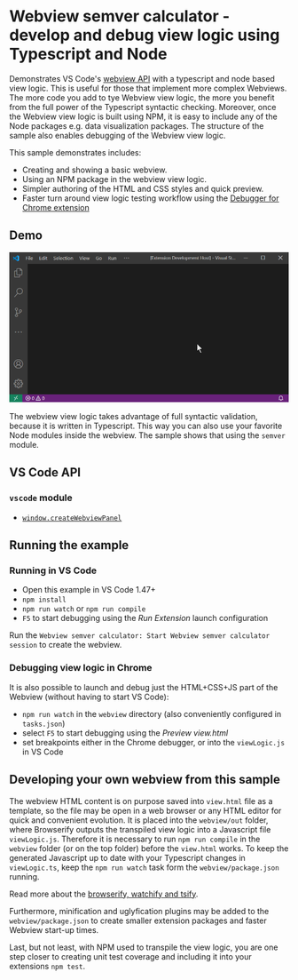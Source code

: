 # Webview semver calculator - develop and debug view logic using Typescript and Node

Demonstrates VS Code's [webview API](https://code.visualstudio.com/api/extension-guides/webview)
with a typescript and node based view logic. This is useful for those that implement more complex Webviews.
The more code you add to tye Webview view logic, the more you benefit from the full power of the Typescript syntactic checking.
Moreover, once the Webview view logic is built using NPM, it is easy to include any of the Node packages e.g.
data visualization packages. The structure of the sample also enables debugging of the Webview view logic.

This sample demonstrates includes:

- Creating and showing a basic webview.
- Using an NPM package in the webview view logic.
- Simpler authoring of the HTML and CSS styles and quick preview.
- Faster turn around view logic testing workflow using the [Debugger for Chrome extension](https://marketplace.visualstudio.com/items?itemName=msjsdiag.debugger-for-chrome)

## Demo

![demo](demo.gif)

The webview view logic takes advantage of full syntactic validation, because it is written in Typescript.
This way you can also use your favorite Node modules inside the webview. The sample shows that using the `semver` module.

## VS Code API

### `vscode` module

- [`window.createWebviewPanel`](https://code.visualstudio.com/api/references/vscode-api#window.createWebviewPanel)

## Running the example

### Running in VS Code

- Open this example in VS Code 1.47+
- `npm install`
- `npm run watch` or `npm run compile`
- `F5` to start debugging using the _Run Extension_ launch configuration

Run the `Webview semver calculator: Start Webview semver calculator session` to create the webview.

### Debugging view logic in Chrome

It is also possible to launch and debug just the HTML+CSS+JS part of the Webview (without having to start VS Code):

- `npm run watch` in the `webview` directory (also conveniently configured in `tasks.json`)
- select `F5` to start debugging using the _Preview view.html_
- set breakpoints either in the Chrome debugger, or into the `viewLogic.js` in VS Code

## Developing your own webview from this sample

The webview HTML content is on purpose saved into `view.html` file as a template, so the file may be open in a web browser
or any HTML editor for quick and convenient evolution. It is placed into the `webview/out` folder, where Browserify outputs
the transpiled view logic into a Javascript file `viewLogic.js`. Therefore it is necessary to run `npm run compile`
in the `webview` folder (or on the top folder) before the `view.html` works. To keep the generated Javascript up to date with your
Typescript changes in `viewLogic.ts`, keep the `npm run watch` task form the `webview/package.json` running.

Read more about the [browserify, watchify and tsify](https://www.npmjs.com/package/tsify#watchify).

Furthermore, minification and uglyfication plugins may be added to the `webview/package.json` to create smaller extension packages
and faster Webview start-up times.

Last, but not least, with NPM used to transpile the view logic, you are one step closer to creating unit test coverage
and including it into your extensions `npm test`.
